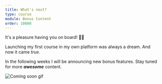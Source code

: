 ```yaml
---
title: What's next?
type: course
module: Bonus Content
order: 10000
---
```


It's a pleasure having you on board! 🙏🤗

Launching my first course in my own platform was always a dream. And now it came *true*.

In the following weeks I will be announcing new bonus features. Stay tuned for more ***awesome*** content.

![Coming soon gif](/images/coming-soon.gif)